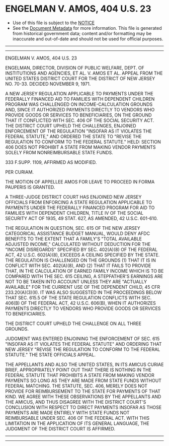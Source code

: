 ---
---

# ENGELMAN V. AMOS, 404 U.S. 23

* Use of this file is subject to the [NOTICE](https://github.com/publicdocs/notice/blob/master/NOTICE)
* See the [Document Metadata](../../../) for more information.
  This file is generated from historical government data; content and/or formatting may be inaccurate and out-of-date and should not be used for official purposes.

----------
----------

ENGELMAN V. AMOS, 404 U.S. 23

ENGELMAN, DIRECTOR, DIVISION OF PUBLIC WELFARE, DEPT. OF INSTITUTIONS AND AGENCIES, ET AL. V. AMOS ET AL. APPEAL FROM THE UNITED STATES DISTRICT COURT FOR THE DISTRICT OF NEW JERSEY NO. 70-33.  DECIDED NOVEMBER 9, 1971.

A NEW JERSEY REGULATION APPLICABLE TO PAYMENTS UNDER THE FEDERALLY FINANCED AID TO FAMILIES WITH DEPENDENT CHILDREN PROGRAM WAS CHALLENGED ON INCOME-CALCULATION GROUNDS AND, SINCE IT AUTHORIZED PAYMENTS DIRECTLY TO VENDORS WHO PROVIDE GOODS OR SERVICES TO BENEFICIARIES, ON THE GROUND THAT IT CONFLICTED WITH SEC. 406 OF THE SOCIAL SECURITY ACT.  THE DISTRICT COURT UPHELD THE CHALLENGES, ENJOINED ENFORCEMENT OF THE REGULATION "INSOFAR AS IT VIOLATES THE FEDERAL STATUTE," AND ORDERED THE STATE TO "REVISE THE REGULATION TO CONFORM TO THE FEDERAL STATUTE."  HELD:  SECTION 406 DOES NOT PROHIBIT A STATE FROM MAKING VENDOR PAYMENTS SOLELY FROM NONREIMBURSABLE STATE FUNDS.

333 F.SUPP.  1109, AFFIRMED AS MODIFIED.

PER CURIAM.

THE MOTION OF APPELLEE AMOS FOR LEAVE TO PROCEED IN FORMA PAUPERIS IS GRANTED.

A THREE-JUDGE DISTRICT COURT HAS ENJOINED NEW JERSEY OFFICIALS FROM ENFORCING A STATE REGULATION APPLICABLE TO PAYMENTS UNDER THE FEDERALLY FINANCED PROGRAM FOR AID TO FAMILIES WITH DEPENDENT CHILDREN, TITLE IV OF THE SOCIAL SECURITY ACT OF 1935, 49 STAT. 627, AS AMENDED, 42 U.S.C. 601-610.

THE REGULATION IN QUESTION, SEC. 615 OF THE NEW JERSEY CATEGORICAL ASSISTANCE BUDGET MANUAL, WOULD DENY AFDC BENEFITS TO THE EXTENT THAT A FAMILY'S "TOTAL AVAILABLE ADJUSTED INCOME," CALCULATED WITHOUT DEDUCTION FOR THE "INCOME DISREGARDS" SPECIFIED BY SEC. 402(A)(8) OF THE FEDERAL ACT, 42 U.S.C. 602(A)(8), EXCEEDS A CEILING SPECIFIED BY THE STATE.  THE REGULATION IS CHALLENGED ON THE GROUNDS (1) THAT IT IS IN CONFLICT WITH SEC. 402(A)(8), AND (2) THAT IT FAILS TO PROVIDE THAT, IN THE CALCULATION OF EARNED FAMILY INCOME WHICH IS TO BE COMPARED WITH THE SEC. 615 CEILING, A STEPFATHER'S EARNINGS ARE NOT TO BE TAKEN INTO ACCOUNT UNLESS THEY ARE "ACTUALLY AVAILABLE" FOR THE CURRENT USE OF THE DEPENDENT CHILD, 45 CFR 233.20(A)(3)(II).  IT WAS ALSO SUGGESTED IN THE PROCEEDINGS BELOW THAT SEC. 615.5 OF THE STATE REGULATION CONFLICTS WITH SEC. 406(B) OF THE FEDERAL ACT, 42 U.S.C. 606(B), WHEN IT AUTHORIZES PAYMENTS DIRECTLY TO VENDORS WHO PROVIDE GOODS OR SERVICES TO BENEFICIARIES.

THE DISTRICT COURT UPHELD THE CHALLENGE ON ALL THREE GROUNDS.

JUDGMENT WAS ENTERED ENJOINING THE ENFORCEMENT OF SEC. 615 "INSOFAR AS IT VIOLATES THE FEDERAL STATUTE" AND ORDERING THAT NEW JERSEY "REVISE THE REGULATION TO CONFORM TO THE FEDERAL STATUTE."  THE STATE OFFICIALS APPEAL.

THE APPELLANTS AND ALSO THE UNITED STATES, IN ITS AMICUS CURIAE BRIEF, APPROPRIATELY POINT OUT THAT THERE IS NOTHING IN THE FEDERAL STATUTE THAT PROHIBITS A STATE FROM MAKING VENDOR PAYMENTS SO LONG AS THEY ARE MADE FROM STATE FUNDS WITHOUT FEDERAL MATCHING.  THE STATUTE, SEC. 406, MERELY DOES NOT PROVIDE FOR REIMBURSEMENT TO THE STATE FOR PAYMENTS OF THAT KIND.  WE AGREE WITH THESE OBSERVATIONS BY THE APPELLANTS AND THE AMICUS, AND THUS DISAGREE WITH THE DISTRICT COURT'S CONCLUSION WITH RESPECT TO DIRECT PAYMENTS INSOFAR AS THOSE PAYMENTS ARE MADE ENTIRELY WITH STATE FUNDS NOT REIMBURSABLE UNDER SEC. 406 OF THE FEDERAL ACT.  WITH THIS LIMITATION IN THE APPLICATION OF ITS GENERAL LANGUAGE, THE JUDGMENT OF THE DISTRICT COURT IS AFFIRMED.


----------
----------

